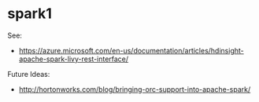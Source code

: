 # spark1

See:

* https://azure.microsoft.com/en-us/documentation/articles/hdinsight-apache-spark-livy-rest-interface/

Future Ideas:

* http://hortonworks.com/blog/bringing-orc-support-into-apache-spark/
